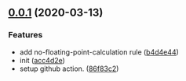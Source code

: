 ## [0.0.1](https://github.com/richlab/eslint-plugin-financial/compare/acc4d2e02ebc9fae58ddbb820018787df80b3625...v0.0.1) (2020-03-13)


### Features

* add no-floating-point-calculation rule ([b4d4e44](https://github.com/richlab/eslint-plugin-financial/commit/b4d4e44dfc85b2b0780447cf292ef7d2cc4a01c6))
* init ([acc4d2e](https://github.com/richlab/eslint-plugin-financial/commit/acc4d2e02ebc9fae58ddbb820018787df80b3625))
* setup github action. ([86f83c2](https://github.com/richlab/eslint-plugin-financial/commit/86f83c28181210949498721b0e75b15a086548c1))



